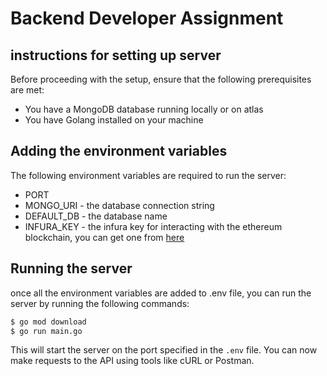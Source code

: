 # Backend Developer Assignment


## instructions for setting up server

Before proceeding with the setup, ensure that the following prerequisites are met:

- You have a MongoDB database running locally or on atlas
- You have Golang installed on your machine

## Adding the environment variables
The following environment variables are required to run the server:
- PORT
- MONGO_URI - the database connection string
- DEFAULT_DB - the database name
- INFURA_KEY - the infura key for interacting with the ethereum blockchain, you can get one from [here](https://infura.io/)

## Running the server

once all the environment variables are added to .env file, you can run the server by running the following commands:

```bash
$ go mod download
$ go run main.go
```

This will start the server on the port specified in the `.env` file. You can now make requests to the API using tools like cURL or Postman.
